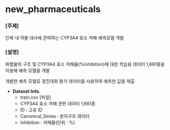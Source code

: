 # new_pharmaceuticals
### [주제]

인체 내 약물 대사에 관여하는 CYP3A4 효소 저해 예측모델 개발

### [설명]

화합물의 구조 및 CYP3A4 효소 저해율(%inhibition)에 대한 학습용 데이터 1,681종을 이용해 예측 모델을 개발

개발한 예측 모델로 경진대회 평가 데이터를 사용하여 예측한 값을 제출

- **Dataset Info.**
    - train.csv [파일]
    - CYP3A4 효소 저해 관련 데이터 1,681종
    - ID : 고유 ID
    - Canonical_Smies : 분자구조 데이터
    - Inhibition : 저해율(단위 : %)
